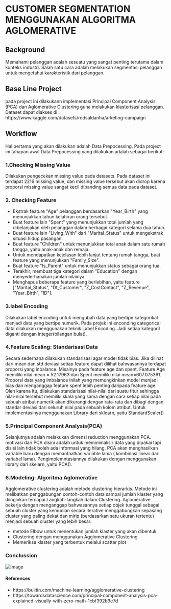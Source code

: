 <h1>
  CUSTOMER SEGMENTATION MENGGUNAKAN ALGORITMA AGLOMERATIVE
</h1>

<h2>Background</h2>
<p>
Memahami pelanggan adalah sesuatu yang sangat penting terutama dalam konteks industri. Salah satu cara adalah melakukan segmentasi pelanggan untuk mengetahui karakteristik dari pelanggan.
</p>
<h2>Base Line Project</h2>
<p>
pada project ini dilakukann implementasi Principal Component Analysis (PCA) dan Aglomerative Clustering guna melakukan klasterisasi pelanggan.
Dataset dapat diakses di : https://www.kaggle.com/datasets/rodsaldanha/arketing-campaign
</p>
<h2>
  Workflow</h2>
<p>
Hal pertama yang akan dilakukan adalah Data Prepocessing. Pada project ini tahapan awal Data Prepocessing yang dilakukan adalah sebagai berikut: 
<h3>1.Checking Missing Value </h3>
<p>Dilakukan pengecekan missing value pada datasets. Pada dataset ini terdapat 2216 missing value, dan missing value tersebut akan didrop karena proporsi missing value sangat kecil dibanding semua data pada dataset.</p>
<h3>2. Checking Feature</h3>
<ul>
  <li>Ekstrak feature "Age" pelanggan berdasarkan "Year_Birth" yang menunjukkan tahun kelahiran orang tersebut.</li>
  <li>Buat feature lain "Spent" yang menunjukkan total jumlah yang dibelanjakan oleh pelanggan dalam berbagai kategori selama dua tahun.</li>
  <li>Buat feature lain "Living_With" dari "Marital_Status" untuk mengekstrak situasi hidup pasangan.</li>
  <li>Buat feature "Children" untuk menunjukkan total anak dalam satu rumah tangga, yaitu anak-anak dan remaja.</li>
  <li>Untuk mendapatkan kejelasan lebih lanjut tentang rumah tangga, buat feature yang menunjukkan "Family_Size".</li>
  <li>Buat feature "Is_Parent" untuk menunjukkan status sebagai orang tua.</li>
  <li>Terakhir, membuat tiga kategori dalam "Education" dengan menyederhanakan jumlah nilainya.</li>
  <li>Menghapus beberapa feature yang berlebihan, yaitu feature ["Marital_Status", "Dt_Customer", "Z_CostContact", "Z_Revenue", "Year_Birth", "ID"].</li>
</ul>
<h3>3.label Encoding</h3>
<p>	Dilakukan label encoding untuk mengubah data yang bertipe kategorikal menjadi data yang bertipe numerik. Pada projek ini enconding categorical data dilakukan menggunakan teknik Label Encoding. Jadi setiap kategoril diganti dengan integer(bilangan bulat).</p>
<h3>4.Feature Scaling: Standarisasi Data</h3>
<p>
Secara sederhana dilakukan standarisasi agar model tidak bias. Jika dilihat dari mean dan std deviasi setiap feature dapat dilihat bahwasannya terdapat proporsi yang inbalance. Misalnya pada  feature age dan spent. Feature Age memiliki nilai mean = 52.17963 dan Spent memiliki nilai mean=607.075361. Proporsi data yang imbalance inilah yang memungkinkan model menjadi bias dan menganggap feature spent lebih penting daripada feature age. Oleh karena itu, dilakukan standarisasi nilai-nilai dari suatu fitur sehingga nilai-nilai tersebut memiliki skala yang sama dengan cara setiap nilai pada sebuah atribut numerik akan dikurangi dengan rata-rata dan dibagi dengan standar deviasi dari seluruh nilai pada sebuah kolom atribut. Untuk implementasinya menggunakan Library dari sklearn, yaitu StandardScaler()
</p>
<h3>5.Principal Component Analysis(PCA)</h3>
<p>Selanjutnya adalah melakukan dimensi reduction menggunakan PCA.
  motivasi dari PCA disini adalah untuk meminimalisir data yang dipakai tapi disisi lain tidak boleh ada informasi yang hilang. PCA akan menghasilkan variable baru dengan memanfaatkan variable lama ( kombinasi linear dari variabel lama). Pengimplemntasiannya dilakukan dengan menggunakan library dari skelarn, yaitu PCA().
</p>
<h3>6.Modeling: Algoritma Aglomerative</h3>
<p>
  Agglomerative clustering adalah metode clustering hierarkis. Metode ini melibatkan penggabungan contoh-contoh data sampai jumlah klaster yang diinginkan tercapai.Langkah-langkah dalam Clustering. Aglomerative bekerja dengan menganggap bahwasannya setiap objek tunggal sebagai sebuah cluster yang kemudian secara iterative menggabungkan sepasang cluster yang paling dekat dan mirip (berdasarkan satu ukuran tertentu) menjadi sebuah cluster yang lebih besar.
  <ul>
   <li>metode Elbow untuk menentukan jumlah klaster yang akan dibentuk</li> 
    <li>Clustering dengan menggunakan Agglomerative Clustering</li>
    <li>Memeriksa klaster yang terbentuk melalui scatter plot</li>
  </ul>
</p>

<h3>Conclussion</h3>
<p>
  
  ![image](https://github.com/user-attachments/assets/314a1168-a5d6-47d9-9327-20940b15c8fe)
</p>
<h4>References</h4>
<ul>
  <li>https://builtin.com/machine-learning/agglomerative-clustering</li>
  <li>https://towardsdatascience.com/principal-component-analysis-pca-explained-visually-with-zero-math-1cbf392b9e7d</li>
</ul>
